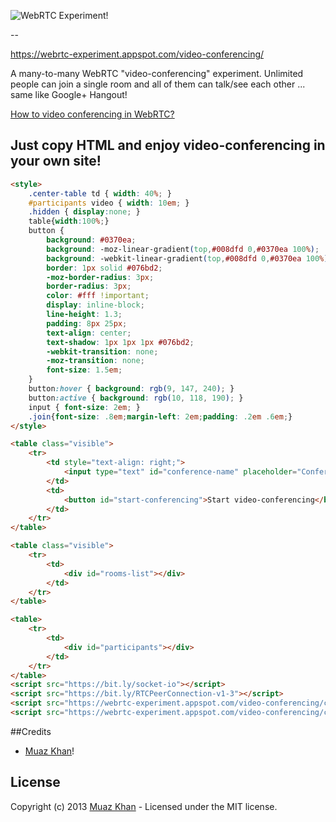 ![WebRTC Experiment!](https://muazkh.appspot.com/images/WebRTC.png)

--

https://webrtc-experiment.appspot.com/video-conferencing/

A many-to-many WebRTC "video-conferencing" experiment. Unlimited people can join a single room and all of them can talk/see each other ... same like Google+ Hangout!

[How to video conferencing in WebRTC?](https://webrtc-experiment.appspot.com/docs/how-to-WebRTC-video-conferencing.html)

## Just copy HTML and enjoy video-conferencing in your own site!

```html
<style>
    .center-table td { width: 40%; }
    #participants video { width: 10em; }
    .hidden { display:none; }
	table{width:100%;}
	button {
	    background: #0370ea;
		background: -moz-linear-gradient(top,#008dfd 0,#0370ea 100%);
		background: -webkit-linear-gradient(top,#008dfd 0,#0370ea 100%);
		border: 1px solid #076bd2;
		-moz-border-radius: 3px;
		border-radius: 3px;
		color: #fff !important;
		display: inline-block;
		line-height: 1.3;
		padding: 8px 25px;
		text-align: center;
		text-shadow: 1px 1px 1px #076bd2;
		-webkit-transition: none;
		-moz-transition: none;
	    font-size: 1.5em;
	}
	button:hover { background: rgb(9, 147, 240); }
	button:active { background: rgb(10, 118, 190); }
	input { font-size: 2em; }
	.join{font-size: .8em;margin-left: 2em;padding: .2em .6em;}
</style>

<table class="visible">
    <tr>
        <td style="text-align: right;">
            <input type="text" id="conference-name" placeholder="Conference Name">
        </td>
        <td>
            <button id="start-conferencing">Start video-conferencing</button>
        </td>
    </tr>
</table>

<table class="visible">
	<tr>
		<td>
			<div id="rooms-list"></div>
		</td>
	</tr>
</table>

<table>
    <tr>
        <td>
            <div id="participants"></div>
        </td>
    </tr>
</table>
<script src="https://bit.ly/socket-io"></script>
<script src="https://bit.ly/RTCPeerConnection-v1-3"></script>
<script src="https://webrtc-experiment.appspot.com/video-conferencing/conference.js"> </script>
<script src="https://webrtc-experiment.appspot.com/video-conferencing/conference-ui.js"></script>
```

##Credits

* [Muaz Khan](http://github.com/muaz-khan)!

## License
Copyright (c) 2013 [Muaz Khan](https://plus.google.com/100325991024054712503) - Licensed under the MIT license.